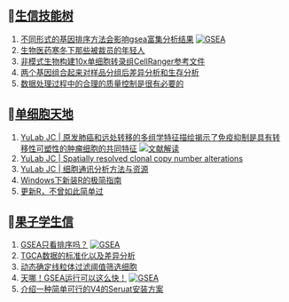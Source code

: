 ## 📝[生信技能树](https://github.com/ixxmu/mp_duty/issues?q=label%3A%E7%94%9F%E4%BF%A1%E6%8A%80%E8%83%BD%E6%A0%91+is%3Aclosed)
<!-- 1issueTable -->

1. [不同形式的基因排序方法会影响gsea富集分析结果](https://github.com/ixxmu/mp_duty/issues/4906) [![GSEA](https://img.shields.io/github/labels/ixxmu/mp_duty/GSEA)](https://github.com/ixxmu/mp_duty/labels/GSEA)
2. [生物医药寒冬下那些被裁员的年轻人](https://github.com/ixxmu/mp_duty/issues/4870) 
3. [非模式生物构建10x单细胞转录组CellRanger参考文件](https://github.com/ixxmu/mp_duty/issues/4841) 
4. [两个基因组合起来对样品分组后差异分析和生存分析](https://github.com/ixxmu/mp_duty/issues/4835) 
5. [数据处理过程中的合理的质量控制是很有必要的](https://github.com/ixxmu/mp_duty/issues/4826) 
<!-- 1issueTable -->
## 📝[单细胞天地](https://github.com/ixxmu/mp_duty/issues?q=label%3A%E5%8D%95%E7%BB%86%E8%83%9E%E5%A4%A9%E5%9C%B0+is%3Aclosed)
<!-- 2issueTable -->

1. [YuLab JC | 原发肺癌和远处转移的多组学特征描绘揭示了免疫抑制是具有转移性可塑性的肿瘤细胞的共同特征](https://github.com/ixxmu/mp_duty/issues/4864) [![文献解读](https://img.shields.io/github/labels/ixxmu/mp_duty/文献解读)](https://github.com/ixxmu/mp_duty/labels/文献解读)
2. [YuLab JC | Spatially resolved clonal copy number alterations](https://github.com/ixxmu/mp_duty/issues/4815) 
3. [YuLab JC | 细胞通讯分析方法与资源](https://github.com/ixxmu/mp_duty/issues/4776) 
4. [Windows下新装R的极简指南](https://github.com/ixxmu/mp_duty/issues/4626) 
5. [更新R，不曾如此简单过](https://github.com/ixxmu/mp_duty/issues/4625) 
<!-- 2issueTable -->

## 📝[果子学生信](https://github.com/ixxmu/mp_duty/issues?q=label%3A%E6%9E%9C%E5%AD%90%E5%AD%A6%E7%94%9F%E4%BF%A1+is%3Aclosed)
<!-- 3issueTable -->

1. [GSEA只看排序吗？](https://github.com/ixxmu/mp_duty/issues/4920) [![GSEA](https://img.shields.io/github/labels/ixxmu/mp_duty/GSEA)](https://github.com/ixxmu/mp_duty/labels/GSEA)
2. [TGCA数据的标准化以及差异分析](https://github.com/ixxmu/mp_duty/issues/4829) 
3. [动态确定线粒体过滤阈值筛选细胞](https://github.com/ixxmu/mp_duty/issues/4754) 
4. [天哪！GSEA运行可以这么快！](https://github.com/ixxmu/mp_duty/issues/4602) [![GSEA](https://img.shields.io/github/labels/ixxmu/mp_duty/GSEA)](https://github.com/ixxmu/mp_duty/labels/GSEA)
5. [介绍一种简单可行的V4的Seruat安装方案](https://github.com/ixxmu/mp_duty/issues/4134) 
<!-- 3issueTable -->
